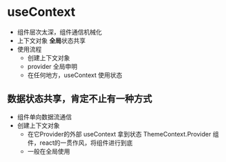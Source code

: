 # useContext

- 组件层次太深，组件通信机械化
- 上下文对象 **全局**状态共享
- 使用流程
  - 创建上下文对象
  - provider 全局申明
  - 在任何地方，useContext 使用状态

## 数据状态共享，肯定不止有一种方式
- 组件单向数据流通信
- 创建上下文对象
    - 在它Provider的外部 useContext 拿到状态
    ThemeContext.Provider 组件，react的一贯作风，将组件进行到底
    - 一般在全局使用
